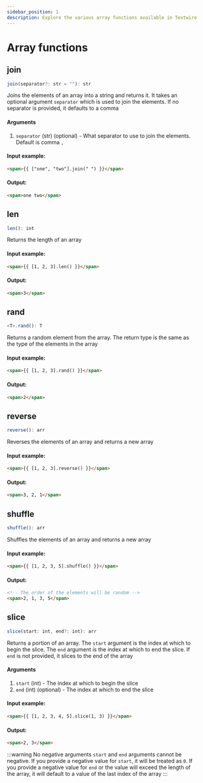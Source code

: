 ```yaml
---
sidebar_position: 1
description: Explore the various array functions available in Textwire
---
```


# Array functions

## join
```ts
join(separator?: str = ""): str
```

Joins the elements of an array into a string and returns it. It takes an optional argument `separator` which is used to join the elements. If no separator is provided, it defaults to a comma

#### Arguments
1. `separator` (str) (optional) - What separator to use to join the elements. Default is comma `,`

#### Input example:
```html
<span>{{ ["one", "two"].join(" ") }}</span>
```

#### Output:
```html
<span>one two</span>
```

## len
```ts
len(): int
```

Returns the length of an array

#### Input example:
```html
<span>{{ [1, 2, 3].len() }}</span>
```

#### Output:
```html
<span>3</span>
```

## rand
```ts
<T>.rand(): T
```

Returns a random element from the array. The return type is the same as the type of the elements in the array

#### Input example:
```html
<span>{{ [1, 2, 3].rand() }}</span>
```

#### Output:
```html
<span>2</span>
```

## reverse
```ts
reverse(): arr
```

Reverses the elements of an array and returns a new array

#### Input example:
```html
<span>{{ [1, 2, 3].reverse() }}</span>
```

#### Output:
```html
<span>3, 2, 1</span>
```

## shuffle
```ts
shuffle(): arr
```

Shuffles the elements of an array and returns a new array

#### Input example:
```html
<span>{{ [1, 2, 3, 5].shuffle() }}</span>
```

#### Output:
```html
<!-- The order of the elements will be random -->
<span>2, 1, 3, 5</span>
```

## slice
```ts
slice(start: int, end?: int): arr
```

Returns a portion of an array. The `start` argument is the index at which to begin the slice. The `end` argument is the index at which to end the slice. If `end` is not provided, it slices to the end of the array

#### Arguments
1. `start` (int) - The index at which to begin the slice
2. `end` (int) (optional) - The index at which to end the slice

#### Input example:
```html
<span>{{ [1, 2, 3, 4, 5].slice(1, 3) }}</span>
```

#### Output:
```html
<span>2, 3</span>
```

:::warning No negative arguments
`start` and `end` arguments cannot be negative. If you provide a negative value for `start`, it will be treated as `0`. If you provide a negative value for `end` or the value will exceed the length of the array, it will default to a value of the last index of the array
:::